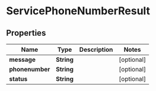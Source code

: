 

# ServicePhoneNumberResult

## Properties

Name | Type | Description | Notes
------------ | ------------- | ------------- | -------------
**message** | **String** |  |  [optional]
**phonenumber** | **String** |  |  [optional]
**status** | **String** |  |  [optional]




